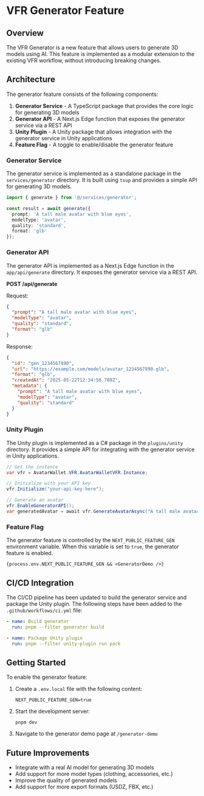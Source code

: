 # VFR Generator Feature

## Overview

The VFR Generator is a new feature that allows users to generate 3D models using AI. This feature is implemented as a modular extension to the existing VFR workflow, without introducing breaking changes.

## Architecture

The generator feature consists of the following components:

1. **Generator Service** - A TypeScript package that provides the core logic for generating 3D models
2. **Generator API** - A Next.js Edge function that exposes the generator service via a REST API
3. **Unity Plugin** - A Unity package that allows integration with the generator service in Unity applications
4. **Feature Flag** - A toggle to enable/disable the generator feature

### Generator Service

The generator service is implemented as a standalone package in the `services/generator` directory. It is built using `tsup` and provides a simple API for generating 3D models.

```typescript
import { generate } from '@/services/generator';

const result = await generate({
  prompt: 'A tall male avatar with blue eyes',
  modelType: 'avatar',
  quality: 'standard',
  format: 'glb'
});
```

### Generator API

The generator API is implemented as a Next.js Edge function in the `app/api/generate` directory. It exposes the generator service via a REST API.

**POST /api/generate**

Request:
```json
{
  "prompt": "A tall male avatar with blue eyes",
  "modelType": "avatar",
  "quality": "standard",
  "format": "glb"
}
```

Response:
```json
{
  "id": "gen_1234567890",
  "url": "https://example.com/models/avatar_1234567890.glb",
  "format": "glb",
  "createdAt": "2025-05-22T12:34:56.789Z",
  "metadata": {
    "prompt": "A tall male avatar with blue eyes",
    "modelType": "avatar",
    "quality": "standard"
  }
}
```

### Unity Plugin

The Unity plugin is implemented as a C# package in the `plugins/unity` directory. It provides a simple API for integrating with the generator service in Unity applications.

```csharp
// Get the instance
var vfr = AvatarWallet.VFR.AvatarWalletVFR.Instance;

// Initialize with your API key
vfr.Initialize("your-api-key-here");

// Generate an avatar
vfr.EnableGeneratorAPI();
var generatedAvatar = await vfr.GenerateAvatarAsync("A tall male avatar with blue eyes");
```

### Feature Flag

The generator feature is controlled by the `NEXT_PUBLIC_FEATURE_GEN` environment variable. When this variable is set to `true`, the generator feature is enabled.

```tsx
{process.env.NEXT_PUBLIC_FEATURE_GEN && <GeneratorDemo />}
```

## CI/CD Integration

The CI/CD pipeline has been updated to build the generator service and package the Unity plugin. The following steps have been added to the `.github/workflows/ci.yml` file:

```yaml
- name: Build generator
  run: pnpm --filter generator build

- name: Package Unity plugin
  run: pnpm --filter unity-plugin run pack
```

## Getting Started

To enable the generator feature:

1. Create a `.env.local` file with the following content:
   ```
   NEXT_PUBLIC_FEATURE_GEN=true
   ```

2. Start the development server:
   ```
   pnpm dev
   ```

3. Navigate to the generator demo page at `/generator-demo`

## Future Improvements

- Integrate with a real AI model for generating 3D models
- Add support for more model types (clothing, accessories, etc.)
- Improve the quality of generated models
- Add support for more export formats (USDZ, FBX, etc.)